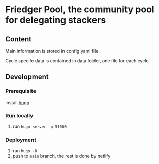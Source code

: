 # Friedger Pool, the community pool for delegating stackers

## Content
Main information is stored in config.yaml file

Cycle specifc data is contained in data folder, one file for each cycle.

## Development
### Prerequisite
install [hugo](https://gohugo.io/)

### Run locally
1. run `hugo server -p 51000`

### Deployment
1. run `hugo -D`
1. push to `main` branch, the rest is done by netlify
